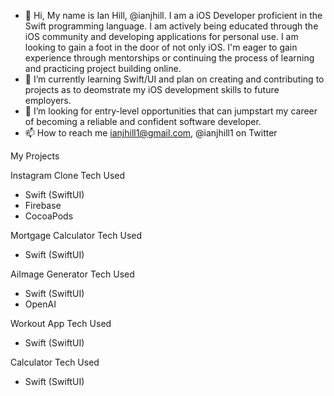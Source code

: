 - 👋 Hi, My name is Ian Hill, @ianjhill. I am a iOS Developer proficient in the Swift programming language. I am actively being educated through the iOS community and developing applications for personal use. I am looking to gain a foot in the door of not only iOS. I'm eager to gain experience through mentorships or continuing the process of learning and practicing project building online.
- 🌱 I’m currently learning Swift/UI and plan on creating and contributing to projects as to deomstrate my iOS development skills to future employers.
- 💞️ I’m looking for entry-level opportunities that can jumpstart my career of becoming a reliable and confident software developer.
- 📫 How to reach me ianjhill1@gmail.com,
                     @ianjhill1 on Twitter

<!---
ianjhill/ianjhill is a ✨ special ✨ repository because its `README.md` (this file) appears on your GitHub profile.
You can click the Preview link to take a look at your changes.
--->


My Projects

Instagram Clone 
Tech Used
- Swift (SwiftUI)
- Firebase
- CocoaPods

Mortgage Calculator
Tech Used
- Swift (SwiftUI)

AiImage Generator
Tech Used
- Swift (SwiftUI)
- OpenAI

Workout App
Tech Used
- Swift (SwiftUI)

Calculator
Tech Used
- Swift (SwiftUI)
